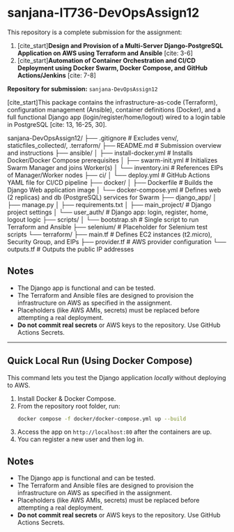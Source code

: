 # sanjana-IT736-DevOpsAssign12

This repository is a complete submission for the assignment:
1.  [cite_start]**Design and Provision of a Multi-Server Django-PostgreSQL Application on AWS using Terraform and Ansible** [cite: 3-6]
2.  [cite_start]**Automation of Container Orchestration and CI/CD Deployment using Docker Swarm, Docker Compose, and GitHub Actions/Jenkins** [cite: 7-8]

**Repository for submission:** `sanjana-DevOpsAssign12`

[cite_start]This package contains the infrastructure-as-code (Terraform), configuration management (Ansible), container definitions (Docker), and a full functional Django app (login/register/home/logout) wired to a login table in PostgreSQL [cite: 13, 16-25, 30].

sanjana-DevOpsAssign12/
├── .gitignore               # Excludes venv/, staticfiles_collected/, .terraform/
├── README.md                # Submission overview and instructions
├── ansible/
│   ├── install-docker.yml   # Installs Docker/Docker Compose prerequisites
│   ├── swarm-init.yml       # Initializes Swarm Manager and joins Worker(s)
│   └── inventory.ini        # References EIPs of Manager/Worker nodes
├── ci/
│   └── deploy.yml           # GitHub Actions YAML file for CI/CD pipeline
├── docker/
│   ├── Dockerfile           # Builds the Django Web application image
│   └── docker-compose.yml   # Defines web (2 replicas) and db (PostgreSQL) services for Swarm
├── django_app/
│   ├── manage.py
│   ├── requirements.txt
│   ├── main_project/        # Django project settings
│   └── user_auth/           # Django app: login, register, home, logout logic
├── scripts/
│   └── bootstrap.sh         # Single script to run Terraform and Ansible
├── selenium/                # Placeholder for Selenium test scripts
└── terraform/
    ├── main.tf              # Defines EC2 instances (t2.micro), Security Group, and EIPs
    ├── provider.tf          # AWS provider configuration
    └── outputs.tf           # Outputs the public IP addresses

## Notes

* The Django app is functional and can be tested.
* The Terraform and Ansible files are designed to provision the infrastructure on AWS as specified in the assignment.
* Placeholders (like AWS AMIs, secrets) must be replaced before attempting a real deployment.
* **Do not commit real secrets** or AWS keys to the repository. Use GitHub Actions Secrets.

---

## Quick Local Run (Using Docker Compose)

This command lets you test the Django application *locally* without deploying to AWS.

1.  Install Docker & Docker Compose.
2.  From the repository root folder, run:
    ```bash
    docker compose -f docker/docker-compose.yml up --build
    ```
3.  Access the app on `http://localhost:80` after the containers are up.
4.  You can register a new user and then log in.

## Notes

* The Django app is functional and can be tested.
* The Terraform and Ansible files are designed to provision the infrastructure on AWS as specified in the assignment.
* Placeholders (like AWS AMIs, secrets) must be replaced before attempting a real deployment.
* **Do not commit real secrets** or AWS keys to the repository. Use GitHub Actions Secrets.